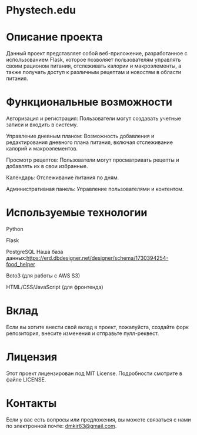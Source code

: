 # Phystech.edu

# Описание проекта

Данный проект представляет собой веб-приложение, разработанное с использованием Flask, которое позволяет пользователям управлять своим рационом питания, отслеживать калории и макроэлементы, а также получать доступ к различным рецептам и новостям в области питания.

# Функциональные возможности
Авторизация и регистрация: Пользователи могут создавать учетные записи и входить в систему.

Управление дневным планом: Возможность добавления и редактирования дневного плана питания, включая отслеживание калорий и макроэлементов.

Просмотр рецептов: Пользователи могут просматривать рецепты и добавлять их в свои избранные.

Календарь: Отслеживание питания по дням.

Административная панель: Управление пользователями и контентом.

# Используемые технологии
Python

Flask

PostgreSQL
Наша база данных:https://erd.dbdesigner.net/designer/schema/1730394254-food_helper

Boto3 (для работы с AWS S3)

HTML/CSS/JavaScript (для фронтенда)

# Вклад

Если вы хотите внести свой вклад в проект, пожалуйста, создайте форк репозитория, внесите изменения и отправьте пулл-реквест.

# Лицензия
Этот проект лицензирован под MIT License. Подробности смотрите в файле LICENSE.

# Контакты
Если у вас есть вопросы или предложения, вы можете связаться с нами по электронной почте: dmkir63@gmail.com.
